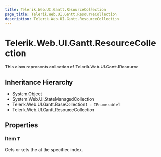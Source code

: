 ```yaml
---
title: Telerik.Web.UI.Gantt.ResourceCollection
page_title: Telerik.Web.UI.Gantt.ResourceCollection
description: Telerik.Web.UI.Gantt.ResourceCollection
---
```


# Telerik.Web.UI.Gantt.ResourceCollection

This class represents collection of Telerik.Web.UI.Gantt.IResource

## Inheritance Hierarchy

* System.Object
* System.Web.UI.StateManagedCollection
* Telerik.Web.UI.Gantt.BaseCollection`1 : IEnumerable`1
* Telerik.Web.UI.Gantt.ResourceCollection

## Properties

###  Item `T`

Gets or sets the at the specified index.

